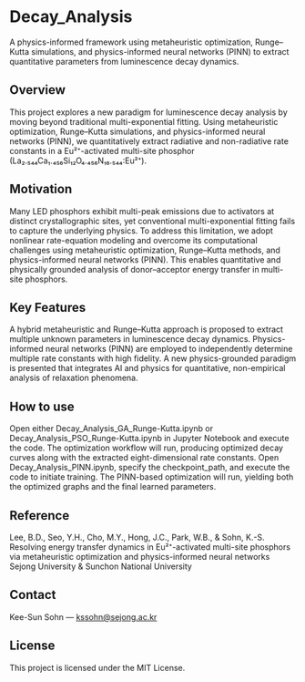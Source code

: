 # Decay_Analysis
A physics-informed framework using metaheuristic optimization, Runge–Kutta simulations, and physics-informed neural networks (PINN) to extract quantitative parameters from luminescence decay dynamics.

## Overview
This project explores a new paradigm for luminescence decay analysis by moving beyond traditional multi-exponential fitting. Using metaheuristic optimization, Runge–Kutta simulations, and physics-informed neural networks (PINN), we quantitatively extract radiative and non-radiative rate constants in a Eu²⁺-activated multi-site phosphor (La₂.₅₄₄Ca₁.₄₅₆Si₁₂O₄.₄₅₆N₁₆.₅₄₄:Eu²⁺).

## Motivation
Many LED phosphors exhibit multi-peak emissions due to activators at distinct crystallographic sites, yet conventional multi-exponential fitting fails to capture the underlying physics.
To address this limitation, we adopt nonlinear rate-equation modeling and overcome its computational challenges using metaheuristic optimization, Runge–Kutta methods, and physics-informed neural networks (PINN).
This enables quantitative and physically grounded analysis of donor–acceptor energy transfer in multi-site phosphors.

## Key Features
A hybrid metaheuristic and Runge–Kutta approach is proposed to extract multiple unknown parameters in luminescence decay dynamics.
Physics-informed neural networks (PINN) are employed to independently determine multiple rate constants with high fidelity.
A new physics-grounded paradigm is presented that integrates AI and physics for quantitative, non-empirical analysis of relaxation phenomena.
 
## How to use
Open either Decay_Analysis_GA_Runge-Kutta.ipynb or Decay_Analysis_PSO_Runge-Kutta.ipynb in Jupyter Notebook and execute the code. The optimization workflow will run, producing optimized decay curves along with the extracted eight-dimensional rate constants.
Open Decay_Analysis_PINN.ipynb, specify the checkpoint_path, and execute the code to initiate training. The PINN-based optimization will run, yielding both the optimized graphs and the final learned parameters.

## Reference
Lee, B.D., Seo, Y.H., Cho, M.Y., Hong, J.C., Park, W.B., & Sohn, K.-S.
Resolving energy transfer dynamics in Eu²⁺-activated multi-site phosphors via metaheuristic optimization and physics-informed neural networks
Sejong University & Sunchon National University

## Contact
Kee-Sun Sohn — kssohn@sejong.ac.kr

## License
This project is licensed under the MIT License.
